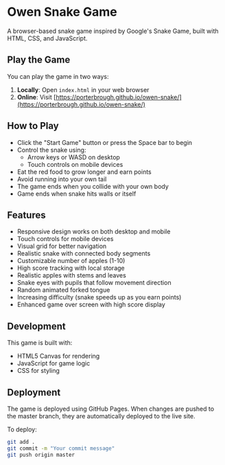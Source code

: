 # Owen Snake Game

A browser-based snake game inspired by Google's Snake Game, built with HTML, CSS, and JavaScript.

## Play the Game

You can play the game in two ways:

1. **Locally**: Open `index.html` in your web browser
2. **Online**: Visit [https://porterbrough.github.io/owen-snake/](https://porterbrough.github.io/owen-snake/)

## How to Play

- Click the "Start Game" button or press the Space bar to begin
- Control the snake using:
  - Arrow keys or WASD on desktop
  - Touch controls on mobile devices
- Eat the red food to grow longer and earn points
- Avoid running into your own tail
- The game ends when you collide with your own body
- Game ends when snake hits walls or itself

## Features

- Responsive design works on both desktop and mobile
- Touch controls for mobile devices
- Visual grid for better navigation
- Realistic snake with connected body segments
- Customizable number of apples (1-10)
- High score tracking with local storage
- Realistic apples with stems and leaves
- Snake eyes with pupils that follow movement direction
- Random animated forked tongue
- Increasing difficulty (snake speeds up as you earn points)
- Enhanced game over screen with high score display

## Development

This game is built with:
- HTML5 Canvas for rendering
- JavaScript for game logic
- CSS for styling

## Deployment

The game is deployed using GitHub Pages. When changes are pushed to the master branch, they are automatically deployed to the live site.

To deploy:
```bash
git add .
git commit -m "Your commit message"
git push origin master
```